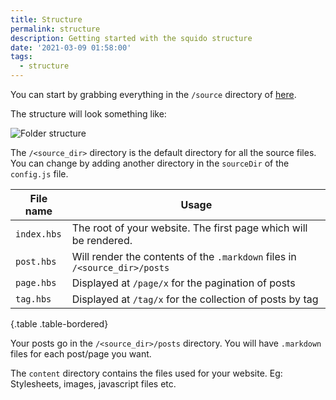 ```yaml
---
title: Structure
permalink: structure
description: Getting started with the squido structure
date: '2021-03-09 01:58:00'
tags: 
  - structure
---
```


You can start by grabbing everything in the `/source` directory of [here](https://github.com/mrvautin/squido/tree/main/source).


The structure will look something like:

![Folder structure](/content/images/structure.png)

The `/<source_dir>` directory is the default directory for all the source files. You can change by adding another directory in the `sourceDir` of the `config.js` file.

File name                      | Usage                        
------------------------------ | ----------
`index.hbs`                    | The root of your website. The first page which will be rendered.
`post.hbs`                     | Will render the contents of the `.markdown` files in `/<source_dir>/posts`
`page.hbs`                     | Displayed at `/page/x` for the pagination of posts
`tag.hbs`                      | Displayed at `/tag/x` for the collection of posts by tag

{.table .table-bordered}

Your posts go in the `/<source_dir>/posts` directory. You will have `.markdown` files for each post/page you want.

The `content` directory contains the files used for your website. Eg: Stylesheets, images, javascript files etc.